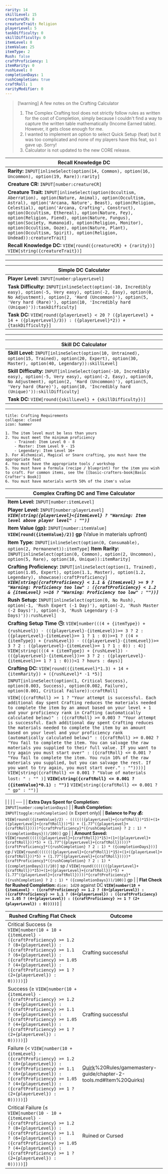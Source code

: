 ```yaml
---
rarity: 14
skillLevel: 15
creatureCR: 8
creatureTrait: Religion
playerLevel: 5
taskDifficulty: 0
skillDifficulty: 0
itemLevel: 8
itemValue: 25
itemType: 2
Rush: false
craftProficiency: 1
itemRarity: 0
rushLevel: 0
completionDays: 1
rushCompletion: true
craftRoll: 1
rarityModifier: 0
---
```



> [!warning] A few notes on the Crafting Calculator
> 1. The Complex Crafting tool does not strictly follow rules as written for the cost of Completion, simply because I couldn't find a way to capture the written table mathematically (Income Earned table). However, it gets close enough for me.
> 2. I wanted to implement an option to select Quick Setup (feat) but it was too complicated and none of my players have this feat, so I gave up. Sorry!
> 3. Calculator is not updated to the new CORE release.




| Recall Knowledge DC                                                                                 |                                                                                                                
| --------------------------------------------------------------------------------------------------- |
| **Rarity:** `INPUT[inlineSelect(option(14, Common), option(16, Uncommon), option(19, Rare)):rarity]` |                                                                                   
| **Creature CR:** `INPUT[number:creatureCR]`     |                                                     
| **Creature Trait:** `INPUT[inlineSelect(option(Occultism, Aberration), option(Nature, Animal), option(Occultism, Astral), option('Arcana, Nature', Beast), option(Religion, Celestial), option('Arcana, Crafting', Construct), option(Occultism, Ethereal), option(Nature, Fey), option(Religion, Fiend), option(Nature, Fungus), option(Society, Humanoid), option(Religion, Monitor), option(Occultism, Ooze), option(Nature, Plant), option(Occultism, Spirit), option(Religion, Undead)):creatureTrait]` |
| **Recall Knowledge DC:** `VIEW[round({creatureCR} + {rarity})]`    `VIEW[string({creatureTrait})]`                                   |

---

| Simple DC Calculator                                                                                 |                                                                                                                
| --------------------------------------------------------------------------------------------------- |
| **Player Level:** `INPUT[number:playerLevel]` |                                                                                                                  
| **Task Difficulty:** `INPUT[inlineSelect(option(-10, Incredibly easy), option(-5, Very easy), option(-2, Easy), option(0, No Adjustment), option(2, 'Hard (Uncommon)'), option(5, 'Very hard (Rare)'), option(10, 'Incredibly hard (Unique)')):taskDifficulty]` |
| **Task DC:** `VIEW[round({playerLevel} < 20 ? ({playerLevel} + 14 + ({playerLevel}/3)) : ({playerLevel}*2)) + {taskDifficulty}]`  |

---

| Skill DC Calculator                                                                                 |                                                                                                                
| --------------------------------------------------------------------------------------------------- |
| **Skill Level:** `INPUT[inlineSelect(option(10, Untrained), option(15, Trained), option(20, Expert), option(30, Master), option(40, Legendary)):skillLevel]` |                                                                                                                  
| **Skill Difficulty:** `INPUT[inlineSelect(option(-10, Incredibly easy), option(-5, Very easy), option(-2, Easy), option(0, No Adjustment), option(2, 'Hard (Uncommon)'), option(5, 'Very hard (Rare)'), option(10, 'Incredibly hard (Unique)')):skillDifficulty]` |
| **Task DC:** `VIEW[round({skillLevel} + {skillDifficulty})]`|

---
```ad-info
title: Crafting Requirements
collapse: closed
icon: hammer

1. The item level must be less than yours
2. You must meet the minimum proficiency
	- Trained: Item Level 0 - 8
	- Master: Item Level 9 - 15
	- Legendary: Item Level 16+
3. For Alchemical, Magical or Snare crafting, you must have the appropriate feat
4. You must have the appropriate tools / workshop
5. You must have a formula (recipe / blueprint) for the item you wish to craft. For common items, see the [[basic-crafters-book|Basic Crafter's Book]]
6. You must have materials worth 50% of the item's value

```



| Complex Crafting DC and Time Calculator                                                                                 |                                                                                                                
| -------------- |
| **Item Level:** `INPUT[number:itemLevel]` |       
| **Player Level:** `INPUT[number:playerLevel]` _**`VIEW[string({playerLevel}<{itemLevel} ? "Warning: Item level above player level" : "")]`**_|
| **Item Value (gp):** `INPUT[number:itemValue]` **`VIEW[round({itemValue}/2)]` gp** (Value in materials upfront)|
| **Item Type:** `INPUT[inlineSelect(option(0, Consumable), option(2, Permanenet)):itemType]`  **Item Rarity:** `INPUT[inlineSelect(option(0, Common), option(2, Uncommon), option(5, Rare), option(10, Unique)):itemRarity]`|
| **Crafting Proficiency:** `INPUT[inlineSelect(option(1, Trained), option(1.05, Expert), option(1.1, Master), option(1.2, Legendary), showcase):craftProficiency]` _**`VIEW[string({craftProficiency} < 1.1 & {itemLevel} >= 9 ? "Warning: Proficiency too low" : ({craftProficiency} < 1.2 & {itemLevel} >=16 ? "Warning: Proficiency too low" : ""))]`**_ |
| **Rush Setup:** `INPUT[inlineSelect(option(0, No Rush), option(-1, 'Rush Expert (-1 Day)'), option(-2, 'Rush Master (-2 Days)'), option(-3, 'Rush Legendary (-3 Days)')):rushLevel]` |
| **Crafting Setup Time 🕒:** `VIEW[number(((4 + {itemType}) + {rushLevel}) - (({playerLevel}-{itemLevel})>= 3 ? 2 : ({playerLevel}-{itemLevel}>= 1 ? 1 : 0))>=1 ? ((4 + {itemType}) + {rushLevel}) - (({playerLevel}-{itemLevel})>= 3 ? 2 : ({playerLevel}-{itemLevel}>= 1 ? 1 : 0)) : 4)]` `VIEW[string((((4 + {itemType}) + {rushLevel}) - (({playerLevel}-{itemLevel})>= 3 ? 2 : ({playerLevel}-{itemLevel}>= 1 ? 1 : 0)))<1 ? hours : days)]`|
| **Crafting DC:** `VIEW[round(({itemLevel}*1.3) + 14 + {itemRarity}) + ({rushLevel}* -1 *5)]`                                   |
| `INPUT[inlineSelect(option(1, Critical Success), option(0.003, Success), option(0.002, Failure), option(0.001, Critical Failure)):craftRoll]`|
| `VIEW[({craftRoll} >= 1 ? "Your attempt is successful. Each additional day spent Crafting reduces the materials needed to complete the item by an amout based on your level + 1 and your proficiency rank in Crafting (automatically calculated below)" : ({craftRoll} >= 0.003 ? "Your attempt is successful. Each additional day spent Crafting reduces the materials needed to complete the item by an amount based on your level and your proficiency rank (automatically calculated below)" : ({craftRoll} >= 0.002 ? "You fail to complete the item. You can salvage the raw materials you supplied to their full value. If you want to try again you must start over" : ({craftRoll} <= 0.001 ? "You fail to complete the item. You ruin 10% of the raw materials you supplied, but you can salvage the rest. If you want to try again, you must start over." : ""))))]` `VIEW[string({craftRoll} <= 0.001 ? "Value of materials lost: " : "" )]` **`VIEW[string({craftRoll} <= 0.001 ?  ({itemValue}*0.1) : "")]`** `VIEW[string({craftRoll} <= 0.001 ? " gp" : "")]`|

|  |  |
| --- |
| **Extra Days Spent for Completion:** `INPUT[number:completionDays]` |
| **Rush Completion:** `INPUT[toggle:rushCompletion]` (≥ Expert only)|
| **Balance to Pay 💰:** `VIEW[round(({itemValue}/2) - (((((({playerLevel}+{craftRoll})*15)+(1+({playerLevel}+{craftRoll}))*5) + (1.77^({playerLevel}+{craftRoll}))))*{craftProficiency}*({rushCompletion} ? 2 : 1) * ({completionDays}))/100)]` gp |
| **Amount Saved:** `VIEW[round(((((({playerLevel}+{craftRoll})*15)+(1+({playerLevel}+{craftRoll}))*5) + (1.77^({playerLevel}+{craftRoll}))))*{craftProficiency}*({rushCompletion} ? 2 : 1) * ({completionDays}))]` cp  /  `VIEW[round((((((({playerLevel}+{craftRoll})*15)+(1+({playerLevel}+{craftRoll}))*5) + (1.77^({playerLevel}+{craftRoll}))))*{craftProficiency}*({rushCompletion} ? 2 : 1) * ({completionDays}))/10)]` sp  /  `VIEW[round((((((({playerLevel}+{craftRoll})*15)+(1+({playerLevel}+{craftRoll}))*5) + (1.77^({playerLevel}+{craftRoll}))))*{craftProficiency}*({rushCompletion} ? 2 : 1) * ({completionDays}))/100)]` gp |
| **Flat Check for Rushed Completion:** `dice: 1d20` against DC **`VIEW[number(10 + {itemLevel} - ({craftProficiency} >= 1.2 ? (8+{playerLevel}) : ({craftProficiency} >= 1.1 ? (6+{playerLevel}) : ({craftProficiency} >= 1.05 ? (4+{playerLevel}) : ({craftProficiency} >= 1 ? (2+{playerLevel}) : 0)))))]`** |


| Rushed Crafting Flat Check | Outcome |
| ---- | ----- |
| Critical Success (≥ `VIEW[number(10 + 10 + {itemLevel} - ({craftProficiency} >= 1.2 ? (8+{playerLevel}) : ({craftProficiency} >= 1.1 ? (6+{playerLevel}) : ({craftProficiency} >= 1.05 ? (4+{playerLevel}) : ({craftProficiency} >= 1 ? (2+{playerLevel}) : 0)))))]`) | Crafting successful |
| Success (≥ `VIEW[number(10 + {itemLevel} - ({craftProficiency} >= 1.2 ? (8+{playerLevel}) : ({craftProficiency} >= 1.1 ? (6+{playerLevel}) : ({craftProficiency} >= 1.05 ? (4+{playerLevel}) : ({craftProficiency} >= 1 ? (2+{playerLevel}) : 0)))))]`) | Crafting successful |
| Failure (< `VIEW[number(10 + {itemLevel} - ({craftProficiency} >= 1.2 ? (8+{playerLevel}) : ({craftProficiency} >= 1.1 ? (6+{playerLevel}) : ({craftProficiency} >= 1.05 ? (4+{playerLevel}) : ({craftProficiency} >= 1 ? (2+{playerLevel}) : 0)))))]`) | [Quirk](../3)%20Rules/gamemastery-guide/chapter-2-tools.md#Item%20Quirks) |
| Critical Failure (≤ `VIEW[number(10 - 10 + {itemLevel} - ({craftProficiency} >= 1.2 ? (8+{playerLevel}) : ({craftProficiency} >= 1.1 ? (6+{playerLevel}) : ({craftProficiency} >= 1.05 ? (4+{playerLevel}) : ({craftProficiency} >= 1 ? (2+{playerLevel}) : 0)))))]`)| Ruined or Cursed |
